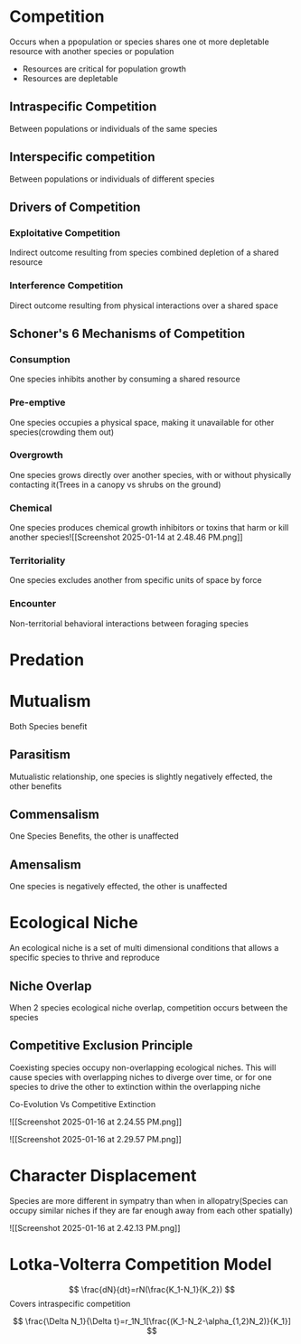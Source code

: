 
# Competition
Occurs when a ppopulation or species shares one ot more depletable resource with another species or population
- Resources are critical for population growth
- Resources are depletable

## Intraspecific Competition
Between populations or individuals of the same species

## Interspecific competition
Between populations or individuals of different species

## Drivers of Competition
### Exploitative Competition
Indirect outcome resulting from species combined depletion of a shared resource
### Interference Competition
Direct outcome resulting from physical interactions over a shared space

## Schoner's 6 Mechanisms of Competition
### Consumption
One species inhibits another by consuming a shared resource

### Pre-emptive
One species occupies a physical space, making it unavailable for other species(crowding them out)
### Overgrowth
One species grows directly over another species, with or without physically contacting it(Trees in a canopy vs shrubs on the ground)

### Chemical
One species produces chemical growth inhibitors or toxins that harm or kill another species![[Screenshot 2025-01-14 at 2.48.46 PM.png]]

### Territoriality
One species excludes another from specific units of space by force
### Encounter
Non-territorial behavioral interactions between foraging species


# Predation

# Mutualism
Both Species benefit
## Parasitism
Mutualistic relationship, one species is slightly negatively effected, the other benefits
## Commensalism
One Species Benefits, the other is unaffected
## Amensalism
One species is negatively effected, the other is unaffected


# Ecological Niche
An ecological niche is a set of multi dimensional conditions that allows a specific species to thrive and reproduce

## Niche Overlap
When 2 species ecological niche overlap, competition occurs between the species

## Competitive Exclusion Principle
Coexisting species occupy non-overlapping ecological niches. This will cause species with overlapping niches to diverge over time, or for one species to drive the other to extinction within the overlapping niche

Co-Evolution Vs Competitive Extinction


![[Screenshot 2025-01-16 at 2.24.55 PM.png]]

![[Screenshot 2025-01-16 at 2.29.57 PM.png]]

# Character Displacement
Species are more different in sympatry than when in allopatry(Species can occupy similar niches if they are far enough away from each other spatially)

![[Screenshot 2025-01-16 at 2.42.13 PM.png]]

# Lotka-Volterra Competition Model
$$
\frac{dN}{dt}=rN(\frac{K_1-N_1}{K_2})
$$
Covers intraspecific competition

$$
\frac{\Delta N_1}{\Delta t}=r_1N_1[\frac{(K_1-N_2-\alpha_{1,2}N_2)}{K_1}]
$$